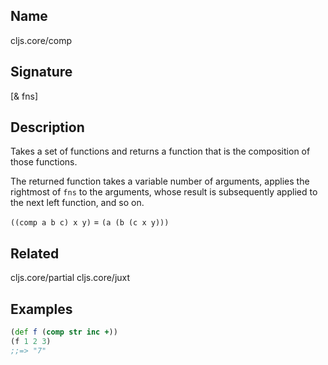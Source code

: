 ## Name
cljs.core/comp

## Signature
[& fns]

## Description

Takes a set of functions and returns a function that is the composition
of those functions.

The returned function takes a variable number of arguments, applies the
rightmost of `fns` to the arguments, whose result is subsequently applied to
the next left function, and so on.

`((comp a b c) x y)` = `(a (b (c x y)))`

## Related
cljs.core/partial
cljs.core/juxt

## Examples

```clj
(def f (comp str inc +))
(f 1 2 3)
;;=> "7"
```
